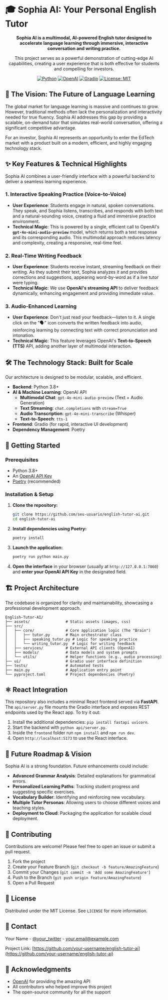 # 🎓 Sophia AI: Your Personal English Tutor

<div align="center">
  <p><strong>Sophia AI is a multimodal, AI-powered English tutor designed to accelerate language learning through immersive, interactive conversation and writing practice.</strong></p>
  <p>This project serves as a powerful demonstration of cutting-edge AI capabilities, creating a user experience that is both effective for students and compelling for investors.</p>

  [![Python](https://img.shields.io/badge/Python-3.8+-blue.svg)](https://www.python.org/)
  [![OpenAI](https://img.shields.io/badge/OpenAI-GPT--4o--mini-412991.svg)](https://openai.com/)
  [![Gradio](https://img.shields.io/badge/Gradio-UI-FF4B4B.svg)](https://gradio.app/)
  [![License: MIT](https://img.shields.io/badge/License-MIT-yellow.svg)](https://opensource.org/licenses/MIT)
</div>


## 🌟 The Vision: The Future of Language Learning

The global market for language learning is massive and continues to grow. However, traditional methods often lack the personalization and interactivity needed for true fluency. Sophia AI addresses this gap by providing a scalable, on-demand tutor that simulates real-world conversation, offering a significant competitive advantage.

For an investor, Sophia AI represents an opportunity to enter the EdTech market with a product built on a modern, efficient, and highly engaging technology stack.


## ✨ Key Features & Technical Highlights

Sophia AI combines a user-friendly interface with a powerful backend to deliver a seamless learning experience.

### 1. Interactive Speaking Practice (Voice-to-Voice)

- **User Experience**: Students engage in natural, spoken conversations. They speak, and Sophia listens, transcribes, and responds with both text and a natural-sounding voice, creating a fluid and immersive practice environment.
- **Technical Magic**: This is powered by a single, efficient call to OpenAI's **`gpt-4o-mini-audio-preview`** model, which returns both a text response and its corresponding audio. This multimodal approach reduces latency and complexity, creating a responsive, real-time feel.

### 2. Real-Time Writing Feedback

- **User Experience**: Students receive instant, streaming feedback on their writing. As they submit their text, Sophia analyzes it and provides corrections and suggestions, appearing word-by-word as if a live tutor were typing.
- **Technical Magic**: We use **OpenAI's streaming API** to deliver feedback dynamically, enhancing engagement and providing immediate value.

### 3. Audio-Enhanced Learning

- **User Experience**: Don't just read your feedback—listen to it. A single click on the "🗣️" icon converts the written feedback into audio, reinforcing learning by connecting text with correct pronunciation and intonation.
- **Technical Magic**: This feature leverages OpenAI's **Text-to-Speech (TTS)** API, adding another layer of multimodal interaction.


## 🛠️ The Technology Stack: Built for Scale

Our architecture is designed to be modular, scalable, and efficient.

- **Backend**: Python 3.8+
- **AI & Machine Learning**: OpenAI API
  - **Multimodal Chat**: `gpt-4o-mini-audio-preview` (Text + Audio Generation)
  - **Text Streaming**: `chat.completions` with `stream=True`
  - **Audio Transcription**: `gpt-4o-mini-transcribe` (Whisper)
  - **Text-to-Speech**: `tts-1`
- **Frontend**: Gradio (for rapid, interactive UI development)
- **Dependency Management**: Poetry


## 🚀 Getting Started

### Prerequisites

- Python 3.8+
- An [OpenAI API Key](https://openai.com/)
- [Poetry](https://python-poetry.org/) (recommended)

### Installation & Setup

1.  **Clone the repository:**
    ```bash
    git clone https://github.com/seu-usuario/english-tutor-ai.git
    cd english-tutor-ai
    ```

2.  **Install dependencies using Poetry:**
    ```bash
    poetry install
    ```

3.  **Launch the application:**
    ```bash
    poetry run python main.py
    ```

4.  **Open the interface** in your browser (usually at `http://127.0.0.1:7860`) and **enter your OpenAI API Key** in the designated field.


## 🏗️ Project Architecture

The codebase is organized for clarity and maintainability, showcasing a professional development approach.

```
English-Tutor-AI/
├── assets/                # Static assets (images, css)
├── src/
│   ├── core/              # Core application logic (The "Brain")
│   │   ├── tutor.py       # Main orchestrator class
│   │   ├── speaking_tutor.py # Logic for speaking practice
│   │   └── writing_tutor.py  # Logic for writing feedback
│   ├── services/          # External API clients (OpenAI)
│   ├── models/            # Data models and system prompts
│   └── utils/             # Helper functions (e.g., audio processing)
├── ui/                    # Gradio user interface definition
├── tests/                 # Automated tests
├── main.py                # Application entry point
└── pyproject.toml         # Project dependencies (Poetry)
```

## ⚛️ React Integration

This repository also includes a minimal React frontend served via **FastAPI**.
The `api/server.py` file mounts the Gradio interface and exposes REST endpoints
used by the React app. To try it out:

1. Install the additional dependencies: `pip install fastapi uvicorn`.
2. Start the backend with `python api/server.py`.
3. Inside the `frontend` folder run `npm install` and `npm run dev`.
4. Open `http://localhost:5173` to use the React interface.


## 🔮 Future Roadmap & Vision

Sophia AI is a strong foundation. Future enhancements could include:

-   **Advanced Grammar Analysis**: Detailed explanations for grammatical errors.
-   **Personalized Learning Paths**: Tracking student progress and suggesting specific exercises.
-   **Vocabulary Builder**: Identifying and reinforcing new vocabulary.
-   **Multiple Tutor Personas**: Allowing users to choose different voices and teaching styles.
-   **Deployment to Cloud**: Packaging the application for scalable cloud deployment.


## 🤝 Contributing

Contributions are welcome! Please feel free to open an issue or submit a pull request.

1. Fork the project
2. Create your Feature Branch (`git checkout -b feature/AmazingFeature`)
3. Commit your Changes (`git commit -m 'Add some AmazingFeature'`)
4. Push to the Branch (`git push origin feature/AmazingFeature`)
5. Open a Pull Request

## 📄 License

Distributed under the MIT License. See `LICENSE` for more information.

## 📧 Contact

Your Name - [@your_twitter](https://twitter.com/your_twitter) - your.email@example.com

Project Link: [https://github.com/your-username/english-tutor-ai](https://github.com/your-username/english-tutor-ai)

## 🙏 Acknowledgments

- [OpenAI](https://openai.com/) for providing the amazing API
- All contributors who helped improve this project
- The open-source community for all the support
